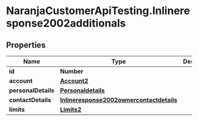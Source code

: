 # NaranjaCustomerApiTesting.Inlineresponse2002additionals

## Properties

Name | Type | Description | Notes
------------ | ------------- | ------------- | -------------
**id** | **Number** |  | [optional] 
**account** | [**Account2**](Account2.md) |  | [optional] 
**personalDetails** | [**Personaldetails**](Personaldetails.md) |  | [optional] 
**contactDetails** | [**Inlineresponse2002ownercontactdetails**](Inlineresponse2002ownercontactdetails.md) |  | [optional] 
**limits** | [**Limits2**](Limits2.md) |  | [optional] 


